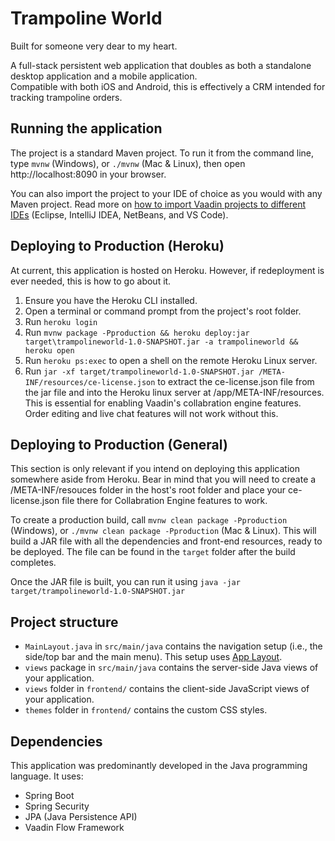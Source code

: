 # Trampoline World

Built for someone very dear to my heart.

A full-stack persistent web application that doubles as both a standalone desktop application and a mobile application.
<br>Compatible with both iOS and Android, this is effectively a CRM intended for tracking trampoline orders.

## Running the application

The project is a standard Maven project. To run it from the command line,
type `mvnw` (Windows), or `./mvnw` (Mac & Linux), then open
http://localhost:8090 in your browser.

You can also import the project to your IDE of choice as you would with any
Maven project. Read more on [how to import Vaadin projects to different 
IDEs](https://vaadin.com/docs/latest/flow/guide/step-by-step/importing) (Eclipse, IntelliJ IDEA, NetBeans, and VS Code).

## Deploying to Production (Heroku)

At current, this application is hosted on Heroku. However, if redeployment is ever needed, this is how to go about it.

1. Ensure you have the Heroku CLI installed.
2. Open a terminal or command prompt from the project's root folder.
3. Run `heroku login`
4. Run `mvnw package -Pproduction && heroku deploy:jar target\trampolineworld-1.0-SNAPSHOT.jar -a trampolineworld && heroku open`
5. Run `heroku ps:exec` to open a shell on the remote Heroku Linux server.
6. Run ``jar -xf target/trampolineworld-1.0-SNAPSHOT.jar /META-INF/resources/ce-license.json`` to extract the ce-license.json file from the jar file and into the Heroku linux server at /app/META-INF/resources. This is essential for enabling Vaadin's collabration engine features. Order editing and live chat features will not work without this.

## Deploying to Production (General)

This section is only relevant if you intend on deploying this application somewhere aside from Heroku.
Bear in mind that you will need to create a /META-INF/resouces folder in the host's root folder and place your ce-license.json file there for Collabration Engine features to work.

To create a production build, call `mvnw clean package -Pproduction` (Windows),
or `./mvnw clean package -Pproduction` (Mac & Linux).
This will build a JAR file with all the dependencies and front-end resources,
ready to be deployed. The file can be found in the `target` folder after the build completes.

Once the JAR file is built, you can run it using
`java -jar target/trampolineworld-1.0-SNAPSHOT.jar`

## Project structure

- `MainLayout.java` in `src/main/java` contains the navigation setup (i.e., the
  side/top bar and the main menu). This setup uses
  [App Layout](https://vaadin.com/components/vaadin-app-layout).
- `views` package in `src/main/java` contains the server-side Java views of your application.
- `views` folder in `frontend/` contains the client-side JavaScript views of your application.
- `themes` folder in `frontend/` contains the custom CSS styles.

## Dependencies

This application was predominantly developed in the Java programming language.
It uses:
- Spring Boot
- Spring Security
- JPA (Java Persistence API)
- Vaadin Flow Framework

